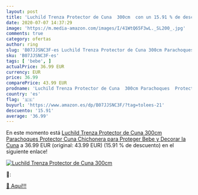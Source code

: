 ```yaml
---
layout: post
title: 'Luchild Trenza Protector de Cuna  300cm  con un 15.91 % de descuento'
date: 2020-07-07 14:37:29
image: 'https://m.media-amazon.com/images/I/41WtQ65F3wL._SL200_.jpg'
comments: true
category: ofertas
author: ring
slug: 'B07JJSNC3F-es Luchild Trenza Protector de Cuna 300cm Parachoques...'
sku: 'B07JJSNC3F-es'
tags: [ 'bebe', ]
actualPrice: 36.99 EUR
currency: EUR
price: 36.99
comparePrice: 43.99 EUR
prodname: 'Luchild Trenza Protector de Cuna  300cm Parachoques  Protector Cuna Chichonera para Proteger Bebe y Decorar la Cuna'
country: 'es'
flag: '🇪🇸'
buyurl: 'https://www.amazon.es/dp/B07JJSNC3F/?tag=tolees-21'
descuento: '15.91'
average: '36.99'
---
```


En este momento está [Luchild Trenza Protector de Cuna  300cm Parachoques  Protector Cuna Chichonera para Proteger Bebe y Decorar la Cuna](https://www.amazon.es/dp/B07JJSNC3F/?tag=tolees-21) a 36.99 EUR (original: 43.99 EUR) (15.91 %  de descuento) en el siguiente enlace!

[![Luchild Trenza Protector de Cuna  300cm ](https://m.media-amazon.com/images/I/41WtQ65F3wL._SL200_.jpg)](https://www.amazon.es/dp/B07JJSNC3F/?tag=tolees-21)

🔎:


[🛒 Aquí!!!](https://www.amazon.es/dp/B07JJSNC3F/?tag=tolees-21)
